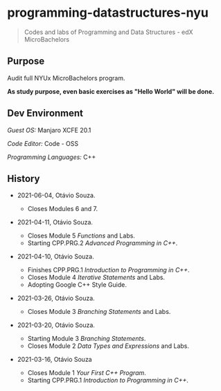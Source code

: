 # programming-datastructures-nyu

> Codes and labs of Programming and Data Structures - edX MicroBachelors

## Purpose

Audit full NYUx MicroBachelors program.

**As study purpose, even basic exercises as "Hello World" will be done.**

## Dev Environment

_Guest OS:_ Manjaro XCFE 20.1

_Code Editor:_ Code - OSS

_Programming Languages:_ C++

## History

- 2021-06-04, Otávio Souza.
  - Closes Modules 6 and 7.

- 2021-04-11, Otávio Souza.
  - Closes Module 5 _Functions_ and Labs.
  - Starting CPP.PRG.2 _Advanced Programming in C++_.

- 2021-04-10, Otávio Souza.
  - Finishes CPP.PRG.1 _Introduction to Programming in C++_.
  - Closes Module 4 _Iterative Statements_ and Labs.
  - Adopting Google C++ Style Guide.

- 2021-03-26, Otávio Souza.
  - Closes Module 3 _Branching Statements_ and Labs.

- 2021-03-20, Otávio Souza.
  - Starting Module 3 _Branching Statements_.
  - Closes Module 2 _Data Types and Expressions_ and Labs.

- 2021-03-16, Otávio Souza
  - Closes Module 1 _Your First C++ Program_.
  - Starting CPP.PRG.1 _Introduction to Programming in C++_.

